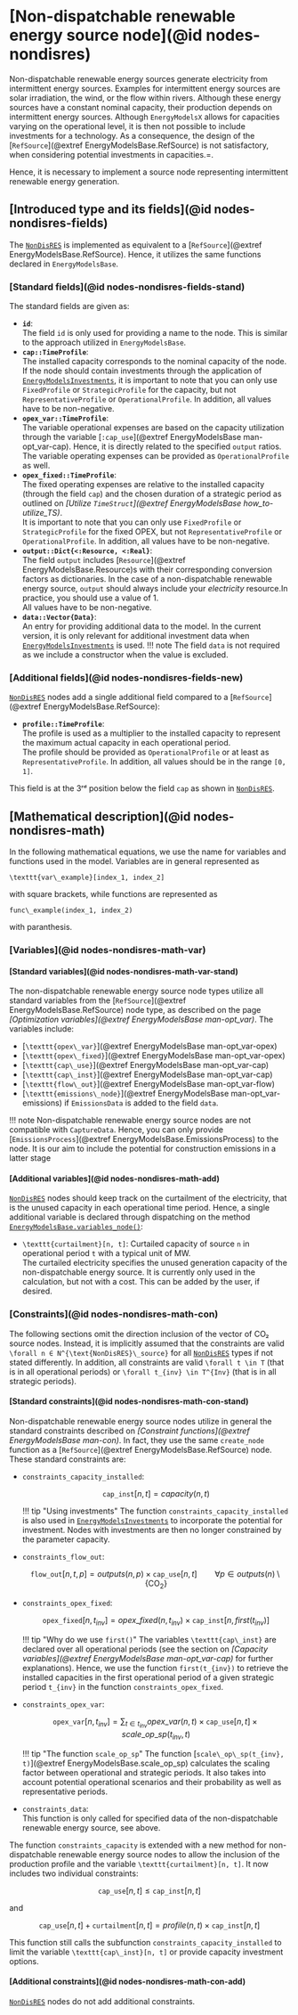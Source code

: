 # [Non-dispatchable renewable energy source node](@id nodes-nondisres)

Non-dispatchable renewable energy sources generate electricity from intermittent energy sources.
Examples for intermittent energy sources are solar irradiation, the wind, or the flow within rivers.
Although these energy sources have a constant nominal capacity, their production depends on intermittent energy sources.
Although `EnergyModelsX` allows for capacities varying on the operational level, it is then not possible to include investments for a technology.
As a consequence, the design of the [`RefSource`](@extref EnergyModelsBase.RefSource) is not satisfactory, when considering potential investments in capacities.=.

Hence, it is necessary to implement a source node representing intermittent renewable energy generation.

## [Introduced type and its fields](@id nodes-nondisres-fields)

The [`NonDisRES`](@ref) is implemented as equivalent to a [`RefSource`](@extref EnergyModelsBase.RefSource).
Hence, it utilizes the same functions declared in `EnergyModelsBase`.

### [Standard fields](@id nodes-nondisres-fields-stand)

The standard fields are given as:

- **`id`**:\
  The field `id` is only used for providing a name to the node.
  This is similar to the approach utilized in `EnergyModelsBase`.
- **`cap::TimeProfile`**:\
  The installed capacity corresponds to the nominal capacity of the node.\
  If the node should contain investments through the application of [`EnergyModelsInvestments`](https://energymodelsx.github.io/EnergyModelsInvestments.jl/stable/), it is important to note that you can only use `FixedProfile` or `StrategicProfile` for the capacity, but not `RepresentativeProfile` or `OperationalProfile`.
  In addition, all values have to be non-negative.
- **`opex_var::TimeProfile`**:\
  The variable operational expenses are based on the capacity utilization through the variable [`:cap_use`](@extref EnergyModelsBase man-opt_var-cap).
  Hence, it is directly related to the specified `output` ratios.
  The variable operating expenses can be provided as `OperationalProfile` as well.
- **`opex_fixed::TimeProfile`**:\
  The fixed operating expenses are relative to the installed capacity (through the field `cap`) and the chosen duration of a strategic period as outlined on *[Utilize `TimeStruct`](@extref EnergyModelsBase how_to-utilize_TS)*.\
  It is important to note that you can only use `FixedProfile` or `StrategicProfile` for the fixed OPEX, but not `RepresentativeProfile` or `OperationalProfile`.
  In addition, all values have to be non-negative.
- **`output::Dict{<:Resource, <:Real}`**:\
  The field `output` includes [`Resource`](@extref EnergyModelsBase.Resource)s with their corresponding conversion factors as dictionaries.
  In the case of a non-dispatchable renewable energy source, `output` should always include your *electricity* resource.In practice, you should use a value of 1.\
  All values have to be non-negative.
- **`data::Vector{Data}`**:\
  An entry for providing additional data to the model.
  In the current version, it is only relevant for additional investment data when [`EnergyModelsInvestments`](https://energymodelsx.github.io/EnergyModelsInvestments.jl/stable/) is used.
  !!! note
      The field `data` is not required as we include a constructor when the value is excluded.

### [Additional fields](@id nodes-nondisres-fields-new)

[`NonDisRES`](@ref) nodes add a single additional field  compared to a [`RefSource`](@extref EnergyModelsBase.RefSource):

- **`profile::TimeProfile`**:\
  The profile is used as a multiplier to the installed capacity to represent the maximum actual capacity in each operational period.\
  The profile should be provided as `OperationalProfile` or at least as `RepresentativeProfile`.
  In addition, all values should be in the range ``[0, 1]``.

This field is at the 3ʳᵈ position below the field `cap` as shown in [`NonDisRES`](@ref).

## [Mathematical description](@id nodes-nondisres-math)

In the following mathematical equations, we use the name for variables and functions used in the model.
Variables are in general represented as

``\texttt{var\_example}[index_1, index_2]``

with square brackets, while functions are represented as

``func\_example(index_1, index_2)``

with paranthesis.

### [Variables](@id nodes-nondisres-math-var)

#### [Standard variables](@id nodes-nondisres-math-var-stand)

The non-dispatchable renewable energy source node types utilize all standard variables from the [`RefSource`](@extref EnergyModelsBase.RefSource) node type, as described on the page *[Optimization variables](@extref EnergyModelsBase man-opt_var)*.
The variables include:

- [``\texttt{opex\_var}``](@extref EnergyModelsBase man-opt_var-opex)
- [``\texttt{opex\_fixed}``](@extref EnergyModelsBase man-opt_var-opex)
- [``\texttt{cap\_use}``](@extref EnergyModelsBase man-opt_var-cap)
- [``\texttt{cap\_inst}``](@extref EnergyModelsBase man-opt_var-cap)
- [``\texttt{flow\_out}``](@extref EnergyModelsBase man-opt_var-flow)
- [``\texttt{emissions\_node}``](@extref EnergyModelsBase man-opt_var-emissions) if `EmissionsData` is added to the field `data`.

!!! note
    Non-dispatchable renewable energy source nodes are not compatible with `CaptureData`.
    Hence, you can only provide [`EmissionsProcess`](@extref EnergyModelsBase.EmissionsProcess) to the node.
    It is our aim to include the potential for construction emissions in a latter stage

#### [Additional variables](@id nodes-nondisres-math-add)

[`NonDisRES`](@ref) nodes should keep track on the curtailment of the electricity, that is the unused capacity in each operational time period.
Hence, a single additional variable is declared through dispatching on the method [`EnergyModelsBase.variables_node()`](@ref):

- ``\texttt{curtailment}[n, t]``: Curtailed capacity of source ``n`` in operational period ``t`` with a typical unit of MW.\
  The curtailed electricity specifies the unused generation capacity of the non-dispatchable energy source.
  It is currently only used in the calculation, but not with a cost.
  This can be added by the user, if desired.

### [Constraints](@id nodes-nondisres-math-con)

The following sections omit the direction inclusion of the vector of CO₂ source nodes.
Instead, it is implicitly assumed that the constraints are valid ``\forall n ∈ N^{\text{NonDisRES}\_source}`` for all [`NonDisRES`](@ref) types if not stated differently.
In addition, all constraints are valid ``\forall t \in T`` (that is in all operational periods) or ``\forall t_{inv} \in T^{Inv}`` (that is in all strategic periods).

#### [Standard constraints](@id nodes-nondisres-math-con-stand)

Non-dispatchable renewable energy source nodes utilize in general the standard constraints described on *[Constraint functions](@extref EnergyModelsBase man-con)*.
In fact, they use the same `create_node` function as a [`RefSource`](@extref EnergyModelsBase.RefSource) node.
These standard constraints are:

- `constraints_capacity_installed`:

  ```math
  \texttt{cap\_inst}[n, t] = capacity(n, t)
  ```

  !!! tip "Using investments"
      The function `constraints_capacity_installed` is also used in [`EnergyModelsInvestments`](https://energymodelsx.github.io/EnergyModelsInvestments.jl/stable/) to incorporate the potential for investment.
      Nodes with investments are then no longer constrained by the parameter capacity.

- `constraints_flow_out`:

  ```math
  \texttt{flow\_out}[n, t, p] =
  outputs(n, p) \times \texttt{cap\_use}[n, t]
  \qquad \forall p \in outputs(n) \setminus \{\text{CO}_2\}
  ```

- `constraints_opex_fixed`:

  ```math
  \texttt{opex\_fixed}[n, t_{inv}] = opex\_fixed(n, t_{inv}) \times \texttt{cap\_inst}[n, first(t_{inv})]
  ```

  !!! tip "Why do we use `first()`"
      The variables ``\texttt{cap\_inst}`` are declared over all operational periods (see the section on *[Capacity variables](@extref EnergyModelsBase man-opt_var-cap)* for further explanations).
      Hence, we use the function ``first(t_{inv})`` to retrieve the installed capacities in the first operational period of a given strategic period ``t_{inv}`` in the function `constraints_opex_fixed`.

- `constraints_opex_var`:

  ```math
  \texttt{opex\_var}[n, t_{inv}] = \sum_{t \in t_{inv}} opex\_var(n, t) \times \texttt{cap\_use}[n, t] \times scale\_op\_sp(t_{inv}, t)
  ```

  !!! tip "The function `scale_op_sp`"
      The function [``scale\_op\_sp(t_{inv}, t)``](@extref EnergyModelsBase.scale_op_sp) calculates the scaling factor between operational and strategic periods.
      It also takes into account potential operational scenarios and their probability as well as representative periods.

- `constraints_data`:\
  This function is only called for specified data of the non-dispatchable renewable energy source, see above.

The function `constraints_capacity` is extended with a new method for non-dispatchable renewable energy source nodes to allow the inclusion of the production profile and the variable ``\texttt{curtailment}[n, t]``.
It now includes two individual constraints:

```math
\texttt{cap\_use}[n, t] \leq \texttt{cap\_inst}[n, t]
```

and

```math
\texttt{cap\_use}[n, t] + \texttt{curtailment}[n, t] =
profile(n, t) \times \texttt{cap\_inst}[n, t]
```

This function still calls the subfunction `constraints_capacity_installed` to limit the variable ``\texttt{cap\_inst}[n, t]`` or provide capacity investment options.

#### [Additional constraints](@id nodes-nondisres-math-con-add)

[`NonDisRES`](@ref) nodes do not add additional constraints.
